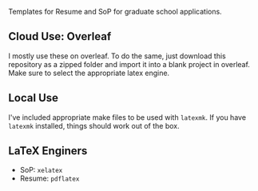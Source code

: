 
Templates for Resume and SoP for graduate school applications.

## Cloud Use: Overleaf

I mostly use these on overleaf. To do the same, just download this repository as a zipped folder and import it into a blank project in overleaf. Make sure to select the appropriate latex engine.

## Local Use

I've included appropriate make files to be used with `latexmk`. If you have `latexmk` installed, things should work out of the box.


## LaTeX Enginers

 -  SoP: `xelatex`
 -  Resume: `pdflatex`
 
